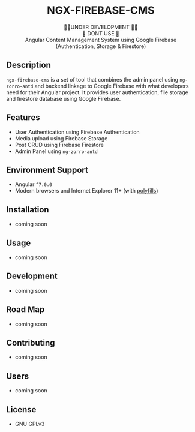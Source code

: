 <h1 align="center">
NGX-FIREBASE-CMS 
</h1>

<div align="center">
🛑🛑UNDER DEVELOPMENT 🛑🛑
</div>

<div align="center">
🛑 DONT USE 🛑
</div>

<div align="center">
Angular Content Management System using Google Firebase (Authentication, Storage &amp; Firestore)
</div>

## Description
`ngx-firebase-cms` is a set of tool that combines the admin panel using `ng-zorro-antd` and backend linkage to Google Firebase with what developers need for their Angular project. It provides user authentication, file storage and firestore database using Google Firebase.

## Features
- User Authentication using Firebase Authentication
- Media upload using Firebase Storage
- Post CRUD using Firebase Firestore
- Admin Panel using `ng-zorro-antd`

## Environment Support
- Angular `^7.0.0`
- Modern browsers and Internet Explorer 11+ (with [polyfills](https://angular.io/guide/browser-support))

## Installation
- coming soon

## Usage
- coming soon

## Development
- coming soon

## Road Map
- coming soon

## Contributing
- coming soon

## Users
- coming soon

## License
- GNU GPLv3
